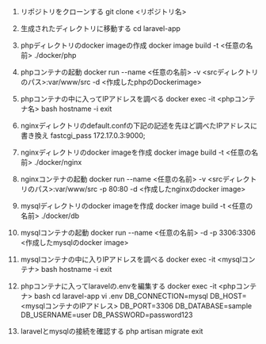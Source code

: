 1. リポジトリをクローンする
git clone <リポジトリ名>

2. 生成されたディレクトリに移動する
cd laravel-app

3. phpディレクトリのdocker imageの作成
docker image build -t <任意の名前> ./docker/php

4. phpコンテナの起動
docker run --name <任意の名前> -v <srcディレクトリのパス>:var/www/src -d <作成したphpのDockerimage>

5. phpコンテナの中に入ってIPアドレスを調べる
docker exec -it <phpコンテナ名> bash
hostname -i
exit

6. nginxディレクトリのdefault.confの下記の記述を先ほど調べたIPアドレスに書き換え
fastcgi_pass 172.17.0.3:9000;

7. nginxディレクトリのdocker imageを作成
docker image build -t <任意の名前> ./docker/nginx

8. nginxコンテナの起動
docker run --name <任意の名前> -v <srcディレクトリのパス>:var/www/src -p 80:80 -d <作成したnginxのdocker image>

7. mysqlディレクトリのdocker imageを作成
docker image build -t <任意の名前> ./docker/db

8. mysqlコンテナの起動
docker run --name <任意の名前> -d -p 3306:3306 <作成したmysqlのdocker image>

9. mysqlコンテナの中に入りIPアドレスを調べる
docker exec -it <mysqlコンテナ> bash
hostname -i
exit

10. phpコンテナに入ってlaravelの.envを編集する
docker exec -it <phpコンテナ> bash
cd laravel-app
vi .env
DB_CONNECTION=mysql
DB_HOST=<mysqlコンテナのIPアドレス>
DB_PORT=3306
DB_DATABASE=sample
DB_USERNAME=user
DB_PASSWORD=password123

11. laravelとmysqlの接続を確認する
php artisan migrate
exit

